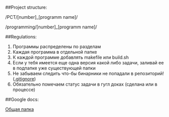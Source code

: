 ##Project structure:


/PCT/[number]\_[programm name]/

/programming/[number]\_[programm name]/

##Regulations:

1.  Программы распределены по разделам
2.  Каждая программа в отдельной папке
3.  К каждой программе добавлять makefile или build.sh
4.  Если у тебя имеется еще одна версия какой либо задачи, заливай ее в подпапке уже существующей папки
5.  Не забываем следить что-бы бинарники не попадали в репозиторий! ([.gitignore](./.gitignore))
6.  Обязательно помечаем статус задачи в гугл доках (сделана или в процессе)

##Google docs:

[Общая папка](./.gitignore "Кладем ответы на теорию и помечаем сделанные проги")
